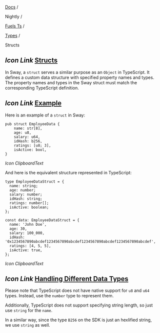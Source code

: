 [Docs](https://docs.fuel.network/) /

Nightly  /

[Fuels Ts](https://docs.fuel.network/docs/nightly/fuels-ts/) /

[Types](https://docs.fuel.network/docs/nightly/fuels-ts/types/) /

Structs

## _Icon Link_ [Structs](https://docs.fuel.network/docs/nightly/fuels-ts/types/structs/\#structs)

In Sway, a `struct` serves a similar purpose as an `Object` in TypeScript. It defines a custom data structure with specified property names and types. The property names and types in the Sway struct must match the corresponding TypeScript definition.

## _Icon Link_ [Example](https://docs.fuel.network/docs/nightly/fuels-ts/types/structs/\#example)

Here is an example of a `struct` in Sway:

```fuel_Box fuel_Box-idXKMmm-css
pub struct EmployeeData {
    name: str[8],
    age: u8,
    salary: u64,
    idHash: b256,
    ratings: [u8; 3],
    isActive: bool,
}
```

_Icon ClipboardText_

And here is the equivalent structure represented in TypeScript:

```fuel_Box fuel_Box-idXKMmm-css
type EmployeeDataStruct = {
  name: string;
  age: number;
  salary: number;
  idHash: string;
  ratings: number[];
  isActive: boolean;
};

const data: EmployeeDataStruct = {
  name: 'John Doe',
  age: 30,
  salary: 100_000,
  idHash: '0x1234567890abcdef1234567890abcdef1234567890abcdef1234567890abcdef',
  ratings: [4, 5, 5],
  isActive: true,
};
```

_Icon ClipboardText_

## _Icon Link_ [Handling Different Data Types](https://docs.fuel.network/docs/nightly/fuels-ts/types/structs/\#handling-different-data-types)

Please note that TypeScript does not have native support for `u8` and `u64` types. Instead, use the `number` type to represent them.

Additionally, TypeScript does not support specifying string length, so just use `string` for the `name`.

In a similar way, since the type `B256` on the SDK is just an hexlified string, we use `string` as well.